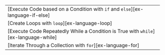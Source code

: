 ||
|--------|
| [Execute Code based on a Condition with `if` and `else`][ex-language-if-else] |
| [Create Loops with `loop`][ex-language-loop] |
| [Execute Code Repeatedly While a Condition is True with `while`][ex-language-while] |
| [Iterate Through a Collection with `for`][ex-language-for] |

